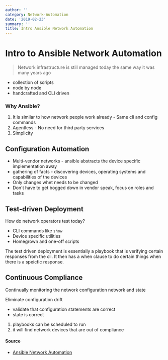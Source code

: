 ```yaml
---
author: ''
category: Network-Automation
date: '2019-02-23'
summary: ''
title: Intro Ansible Network Automation
---
```

# Intro to Ansible Network Automation

> Network infrastructure is still managed today the same way it was many years ago

* collection of scripts
* node by node
* handcrafted and CLI driven

### Why Ansible?

1. It is similar to how network people work already - Same cli and config commands
2. Agentless - No need for third party services
3. Simplicity

## Configuration Automation

* Multi-vendor networks - ansible abstracts the device specific implementation away
* gathering of facts - discovering devices, operating systems and capabilities of the devices
* Only changes whet needs to be changed
* Don't have to get bogged down in vendor speak, focus on roles and tasks

## Test-driven Deployment

How do network operators test today?

* CLI commands like `show`
* Device specific utilities
* Homegrown and one-off scripts

The test driven deployment is essentially a playbook that is verifying certain responses from the cli.
It then has a when clause to do certain things when there is a speicfic response.

## Continuous Compliance

Continually monitoring the network configuration network and state

Eliminate configuration drift

* validate that configuration statements are correct
* state is correct

1. playbooks can be scheduled to run
2. it will find network devices that are out of compliance

#### Source

* [Ansible Network Automation](https://www.ansible.com/overview/networking)
